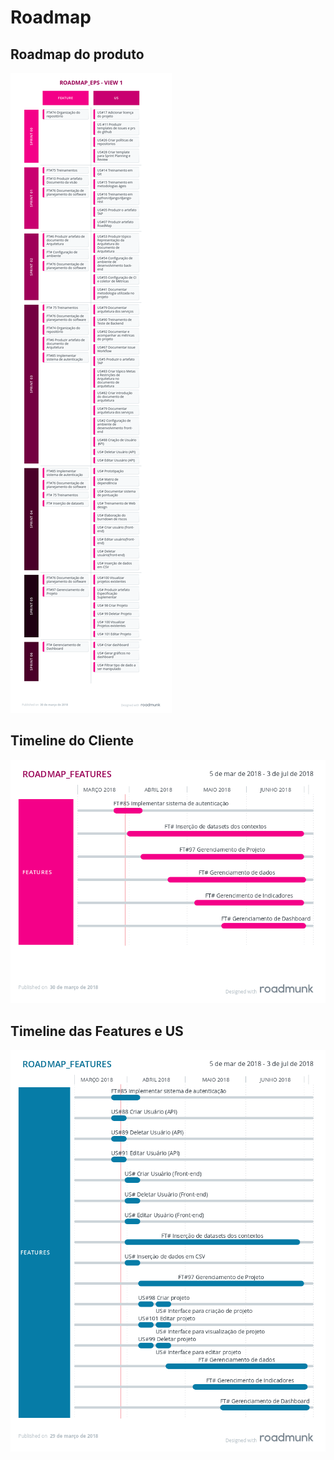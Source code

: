 # Roadmap

## Roadmap do produto
<img src="Roadmap.png" class="responsive-img">

## Timeline do Cliente
<img src="Timeline_Cliente.png" class="responsive-img">

## Timeline das Features e US
<img src="Timeline_Features_And_US.png" class="responsive-img">
